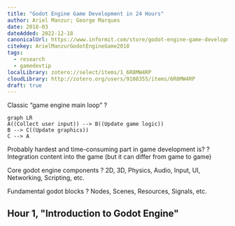 ```yaml
---
title: "Godot Engine Game Development in 24 Hours"
author: Ariel Manzur; George Marques
date: 2018-03
dateAdded: 2022-12-18
canonicalUrl: https://www.informit.com/store/godot-engine-game-development-in-24-hours-sams-teach-9780134835099
citekey: ArielManzurGodotEngineGame2018
tags:
  - research
  - gamedevtip
localLibrary: zotero://select/items/1_6R8MW4RP
cloudLibrary: http://zotero.org/users/9108355/items/6R8MW4RP
draft: true
---
```


Classic “game engine main loop”
?
```mermaid
graph LR
A((Collect user input)) --> B((Update game logic))
B --> C((Update graphics))
C --> A
```
<!--SR:!2023-04-27,1,230-->

Probably hardest and time-consuming part in game development is?
?
Integration content into the game (but it can differ from game to game)

Core godot engine components
?
2D, 3D, Physics, Audio, Input, UI, Networking, Scripting, etc.

Fundamental godot blocks
?
Nodes, Scenes, Resources, Signals, etc.

## Hour 1, "Introduction to Godot Engine"


